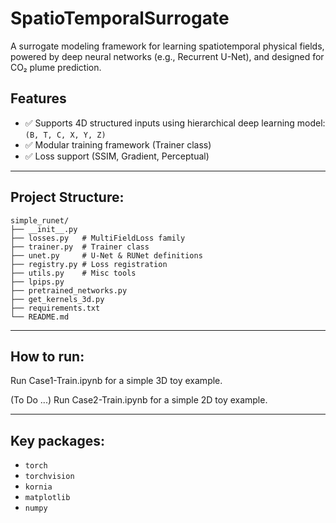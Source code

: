 # SpatioTemporalSurrogate

A surrogate modeling framework for learning spatiotemporal physical fields, powered by deep neural networks (e.g., Recurrent U-Net), and designed for CO₂ plume prediction.

## Features
- ✅ Supports 4D structured inputs using hierarchical deep learning model: `(B, T, C, X, Y, Z)`
- ✅ Modular training framework (Trainer class)
- ✅ Loss support (SSIM, Gradient, Perceptual)

---

## Project Structure:
```
simple_runet/ 
├── __init__.py
├── losses.py   # MultiFieldLoss family 
├── trainer.py  # Trainer class 
├── unet.py     # U-Net & RUNet definitions 
├── registry.py # Loss registration 
├── utils.py    # Misc tools 
├── lpips.py 
├── pretrained_networks.py
├── get_kernels_3d.py 
├── requirements.txt 
└── README.md
```

---
## How to run:

Run Case1-Train.ipynb for a simple 3D toy example.

(To Do ...) Run Case2-Train.ipynb for a simple 2D toy example.

---

## Key packages:

- `torch`  
- `torchvision`  
- `kornia`  
- `matplotlib`  
- `numpy`  
